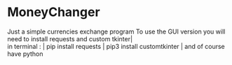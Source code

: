 # MoneyChanger
Just a simple currencies exchange program
To use the GUI version you will need to install requests and custom tkinter|  
in terminal : | pip install requests | pip3 install customtkinter |
and of course have python
